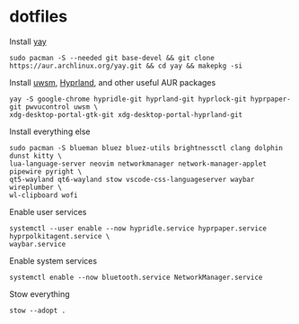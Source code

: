 # dotfiles
Install [yay](https://github.com/Jguer/yay?tab=readme-ov-file#installation)
```
sudo pacman -S --needed git base-devel && git clone https://aur.archlinux.org/yay.git && cd yay && makepkg -si
```
Install [uwsm](https://aur.archlinux.org/packages/uwsm), [Hyprland](https://wiki.hyprland.org/Getting-Started/Installation/), and other useful AUR packages
```
yay -S google-chrome hypridle-git hyprland-git hyprlock-git hyprpaper-git pwvucontrol uwsm \
xdg-desktop-portal-gtk-git xdg-desktop-portal-hyprland-git
```
Install everything else
```
sudo pacman -S blueman bluez bluez-utils brightnessctl clang dolphin dunst kitty \
lua-language-server neovim networkmanager network-manager-applet pipewire pyright \
qt5-wayland qt6-wayland stow vscode-css-languageserver waybar wireplumber \
wl-clipboard wofi
```
Enable user services
```
systemctl --user enable --now hypridle.service hyprpaper.service hyprpolkitagent.service \
waybar.service
```
Enable system services
```
systemctl enable --now bluetooth.service NetworkManager.service
```
Stow everything
```
stow --adopt .
```
